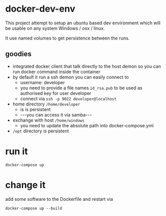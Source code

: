 # docker-dev-env

This project attempt to setup an ubuntu based dev environment which will be usable on any
system Windows / osx / linux.

It use named volumes to get persistence between the runs.

## goodies
- integrated docker client that talk directly to the host demon so you
    can run docker command inside the container
- by default it run a ssh demon you can easily connect to
    - username: developer
    - you need to provide a file names `id_rsa.pub` to be used as
        authorised key for user developer
    - connect via `ssh -p 9022 developer@localhost`
- home directory `/home/developer`
  - is is persistent
  - ---you can access it via samba---
- exchange with host `/home/windows`
  - you need to update the absolute path into docker-compose.yml
- `/opt` directory is persistent


# run it
```
docker-compose up
```

# change it
add some software to the Dockerfile and restart via
```
docker-compose up --build
```

